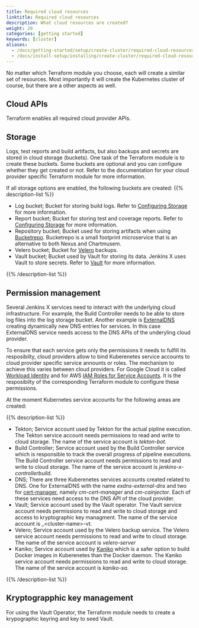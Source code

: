 ```yaml
---
title: Required cloud resources
linktitle: Required cloud resources
description: What cloud resources are created?
weight: 20
categories: [getting started]
keywords: [cluster]
aliases:
  - /docs/getting-started/setup/create-cluster/required-cloud-resources/
  - /docs/install-setup/installing/create-cluster/required-cloud-resources/
---
```


No matter which Terraform module you choose, each will create a similar set of resources.
Most importantly it will create the Kubernetes cluster of course, but there are a other aspects as well.

## Cloud APIs

Terraform enables all required cloud provider APIs.

## Storage

Logs, test reports and build artifacts, but also backups and secrets are stored in cloud storage (buckets).
One task of the Terraform module is to create these buckets.
Some buckets are optional and you can configure whether they get created or not.
Refer to the documentation for your cloud provider specific Terraform module for more information.

If all storage options are enabled, the following buckets are created:
{{% description-list %}}

* Log bucket; Bucket for storing build logs.
Refer to [Configuring Storage](/docs/resources/guides/managing-jx/common-tasks/storage#configuring-storage) for more information.
* Report bucket; Bucket for storing test and coverage reports.
Refer to [Configuring Storage](/docs/resources/guides/managing-jx/common-tasks/storage#configuring-storage) for more information.
* Repository bucket; Bucket used for storing artifacts when using [Bucketrepo](/docs/install-setup/boot/repository//#bucketrepo).
Bucketrepo  is a small footprint microservice that is an alternative to both Nexus and Chartmusem.
* Velero bucket; Bucket for [Velero](https://velero.io) backups.
* Vault bucket; Bucket used by Vault for storing its data.
Jenkins X uses Vault to store secrets.
Refer to [Vault](/docs/install-setup/boot/secrets/#vault) for more information.

{{% /description-list %}}

## Permission management

Several Jenkins X services need to interact with the underlying cloud infrastructure.
For example, the Build Controller needs to be able to store log files into the log storage bucket.
Another example is [ExternalDNS](https://github.com/kubernetes-sigs/external-dns) creating dynamically new DNS entries for services.
In this case ExternalDNS service needs access to the DNS APIs of the underyling cloud provider.

To ensure that each service gets only the permissions it needs to fulfill its resposibilty, cloud providers allow to bind Kuberenetes service accounts to cloud provider specific service announts or roles.
The mechanism to achieve this varies between cloud providers.
For Google Cloud it is called [Workload Identity](https://cloud.google.com/kubernetes-engine/docs/how-to/workload-identity) and for AWS [IAM Roles for Service Accounts](https://docs.aws.amazon.com/eks/latest/userguide/iam-roles-for-service-accounts.html).
It is the resposibilty of the corresponding Terraform module to configure these permissions.

At the moment Kubernetes service accounts for the following areas are created:

{{% description-list %}}

* Tekton; Service account used by Tekton for the actual pipline execution.
The Tekton service account needs permissions to read and write to cloud storage.
The name of the service account is _tekton-bot_.
* Build Controller; Service account used by the Build Controller service which is responsible to track the overall progress of pipeline executions.
The Build Controller service account needs permissions to read and write to cloud storage.
The name of the service account is _jenkins-x-controllerbuild_.
* DNS; There are three Kuberenetes services accounts created related to DNS.
One for ExternalDNS with the name _exdns-external-dns_ and two for [cert-manager](https://github.com/jetstack/cert-manager), namely _cm-cert-manager_ and _cm-cainjector_.
Each of these services need access to the DNS API of the cloud provider.
* Vault; Service account used by the Vault operator.
The Vault service account needs permissions to read and write to cloud storage and access to kryptographic key managment.
The name of the service account is _\<cluster-name\>-vt.
* Velero; Service account used by the Velero backup service.
The Velero service account needs permissions to read and write to cloud storage.
The name of the service account is _velero-server_
* Kaniko; Service account used by [Kaniko](https://github.com/GoogleContainerTools/kaniko) which is a safer option to build Docker images in Kuberenetes than the Docker daemon.
The Kaniko service account needs permissions to read and write to cloud storage.
The name of the service account is _kaniko-sa_.

{{% /description-list %}}

## Kryptograpphic key management

For using the Vault Operator, the Terraform module needs to create a krypographic keyring and key to seed Vault.
